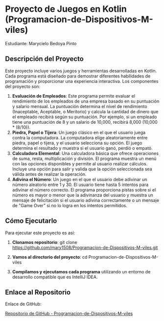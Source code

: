 # Proyecto de Juegos en Kotlin (Programacion-de-Dispositivos-M-viles)
Estudiante: Marycielo Bedoya Pinto
## Descripción del Proyecto
Este proyecto incluye varios juegos y herramientas desarrolladas en Kotlin. Cada programa está diseñado para demostrar diferentes habilidades de programación y proporcionar una experiencia interactiva. Los componentes del proyecto son:
1. **Evaluación de Empleados**: Este programa permite evaluar el rendimiento de los empleados de una empresa basado en su puntuación y salario mensual. La puntuación determina el nivel de rendimiento (Inaceptable, Aceptable, o Meritorio) y calcula la cantidad de dinero que el empleado recibirá según su puntuación. Por ejemplo, si un empleado tiene una puntuación de 8 y un salario de 10,000, recibirá 8,000 (10,000 * (8/10)).
2. **Piedra, Papel o Tijera**: Un juego clásico en el que el usuario juega contra la computadora. La computadora elige aleatoriamente entre piedra, papel o tijera, y el usuario selecciona su opción. El juego determina el resultado y muestra si el usuario ganó, perdió o empató.
3. **Calculadora Elemental**: Una calculadora básica que ofrece operaciones de suma, resta, multiplicación y división. El programa muestra un menú con las opciones disponibles y permite al usuario realizar cálculos. Incluye una opción para salir y valida que la opción seleccionada sea válida antes de realizar la operación.
4. **Adivina el Número**: Un juego en el que el usuario debe adivinar un número aleatorio entre 1 y 30. El usuario tiene hasta 5 intentos para adivinar el número correcto. El programa proporciona pistas sobre si el número es mayor o menor que la adivinanza del usuario y muestra un mensaje de felicitación si el usuario adivina correctamente o un mensaje de "Game Over" si no lo logra en los intentos permitidos.
## Cómo Ejecutarlo
Para ejecutar este proyecto es asi:

1. **Clonamos repositorio**:
   git clone https://github.com/mary1508/Programacion-de-Dispositivos-M-viles.git

2. **Vamos al directorio del proyecto**:
   cd Programacion-de-Dispositivos-M-viles

3. **Compilamos y ejecutamos cada programa** utilizando un entorno de desarrollo compatible que es IntelliJ IDEA.

## Enlace al Repositorio

Enlace de GitHub:

[Repositorio de GitHub - Programacion-de-Dispositivos-M-viles](https://github.com/mary1508/Programacion-de-Dispositivos-M-viles)
